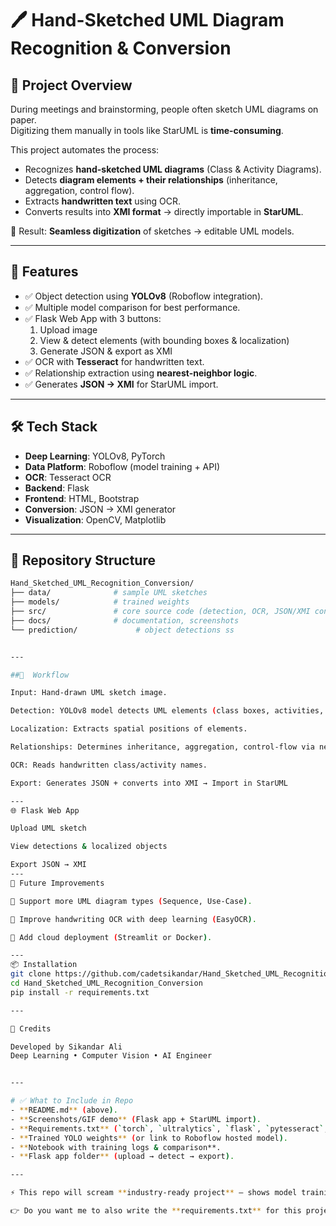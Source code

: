 # 🖊️ Hand-Sketched UML Diagram Recognition & Conversion

## 📌 Project Overview
During meetings and brainstorming, people often sketch UML diagrams on paper.  
Digitizing them manually in tools like StarUML is **time-consuming**.  

This project automates the process:
- Recognizes **hand-sketched UML diagrams** (Class & Activity Diagrams).
- Detects **diagram elements + their relationships** (inheritance, aggregation, control flow).
- Extracts **handwritten text** using OCR.
- Converts results into **XMI format** → directly importable in **StarUML**.

🚀 Result: **Seamless digitization** of sketches → editable UML models.

---

## 🎯 Features
- ✅ Object detection using **YOLOv8** (Roboflow integration).
- ✅ Multiple model comparison for best performance.
- ✅ Flask Web App with 3 buttons:
  1. Upload image  
  2. View & detect elements (with bounding boxes & localization)  
  3. Generate JSON & export as XMI  
- ✅ OCR with **Tesseract** for handwritten text.
- ✅ Relationship extraction using **nearest-neighbor logic**.
- ✅ Generates **JSON → XMI** for StarUML import.

---

## 🛠️ Tech Stack
- **Deep Learning**: YOLOv8, PyTorch  
- **Data Platform**: Roboflow (model training + API)  
- **OCR**: Tesseract OCR  
- **Backend**: Flask  
- **Frontend**: HTML, Bootstrap  
- **Conversion**: JSON → XMI generator  
- **Visualization**: OpenCV, Matplotlib  

---

## 📂 Repository Structure
```bash
Hand_Sketched_UML_Recognition_Conversion/
├── data/              # sample UML sketches
├── models/            # trained weights
├── src/               # core source code (detection, OCR, JSON/XMI conversion), web app with Flask
├── docs/              # documentation, screenshots
└── prediction/             # object detections ss


---

##🚀  Workflow

Input: Hand-drawn UML sketch image.

Detection: YOLOv8 model detects UML elements (class boxes, activities, arrows).

Localization: Extracts spatial positions of elements.

Relationships: Determines inheritance, aggregation, control-flow via nearest neighbor.

OCR: Reads handwritten class/activity names.

Export: Generates JSON + converts into XMI → Import in StarUML

---
🌐 Flask Web App

Upload UML sketch

View detections & localized objects

Export JSON → XMI
---
📖 Future Improvements

🔹 Support more UML diagram types (Sequence, Use-Case).

🔹 Improve handwriting OCR with deep learning (EasyOCR).

🔹 Add cloud deployment (Streamlit or Docker).

---
📦 Installation
git clone https://github.com/cadetsikandar/Hand_Sketched_UML_Recognition_Conversion.git
cd Hand_Sketched_UML_Recognition_Conversion
pip install -r requirements.txt

---

🙌 Credits

Developed by Sikandar Ali
Deep Learning • Computer Vision • AI Engineer


---

# ✅ What to Include in Repo
- **README.md** (above).  
- **Screenshots/GIF demo** (Flask app + StarUML import).  
- **Requirements.txt** (`torch`, `ultralytics`, `flask`, `pytesseract`, etc.).  
- **Trained YOLO weights** (or link to Roboflow hosted model).  
- **Notebook with training logs & comparison**.  
- **Flask app folder** (upload → detect → export).  

---

⚡ This repo will scream **industry-ready project** — shows model training, API integration, deployment, automation, AND a real-world use case.  

👉 Do you want me to also write the **requirements.txt** for this project (with all necessary libraries: YOLOv8,Flask, Tesseract, Roboflow API, etc.) so you can directly plug it in?
